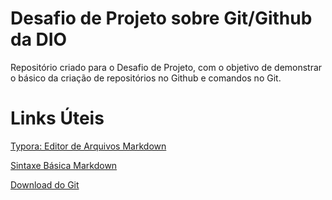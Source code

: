 # Desafio de Projeto sobre Git/Github da DIO

Repositório criado para o Desafio de Projeto, com o objetivo de demonstrar o básico da criação de repositórios no Github e comandos no Git.

# Links Úteis

[Typora: Editor de Arquivos Markdown](https://typora.io/)

[Sintaxe Básica Markdown](https://www.markdownguide.org/getting-started/)

[Download do Git](https://git-scm.com/)